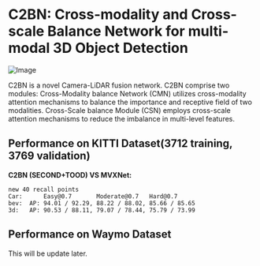 # C2BN: Cross-modality and Cross-scale Balance Network for multi-modal 3D Object Detection

![Image](https://user-images.githubusercontent.com/59462530/224537346-bbb3a4f1-78a4-4ffa-a131-3a175c8efdac.png)

C2BN is a novel Camera-LiDAR fusion network. C2BN comprise two  modules: Cross-Modality balance Network (CMN) utilizes cross-modality attention mechanisms to balance the importance and receptive field of two modalities. Cross-Scale balance Module (CSN) employs cross-scale attention mechanisms to reduce the imbalance in multi-level features. 

## Performance on KITTI Dataset(3712 training, 3769 validation)

**C2BN (SECOND+TOOD) VS MVXNet:**
```
new 40 recall points
Car:      Easy@0.7       Moderate@0.7   Hard@0.7
bev:  AP: 94.01 / 92.29, 88.22 / 88.02, 85.66 / 85.65
3d:   AP: 90.53 / 88.11, 79.07 / 78.44, 75.79 / 73.99
```
## Performance on Waymo Dataset
This will be update later.

